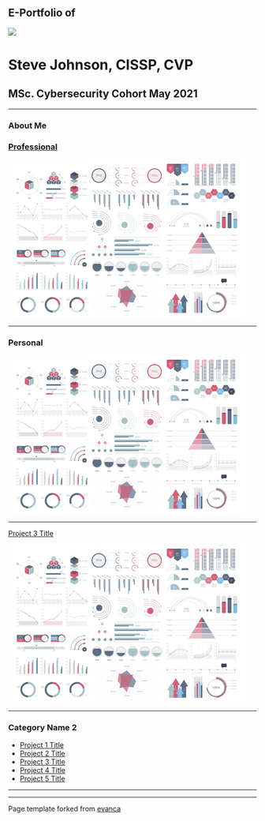 ## E-Portfolio of   

![](https://user-images.githubusercontent.com/36738165/119046119-505f9980-b98a-11eb-9e40-7e4173db03f3.png)

# Steve Johnson, CISSP, CVP       

## MSc. Cybersecurity Cohort May 2021

---

### About Me

### [Professional](https://github.com/crypto61/eportfolio/master/professional.md)

![](images/dummy_thumbnail.jpg?raw=true)

---

### Personal

![](images/dummy_thumbnail.jpg?raw=true)

---

[Project 3 Title](http://example.com/)  

![](images/dummy_thumbnail.jpg?raw=true)

---

### Category Name 2

*   [Project 1 Title](http://example.com/)
*   [Project 2 Title](http://example.com/)
*   [Project 3 Title](http://example.com/)
*   [Project 4 Title](http://example.com/)
*   [Project 5 Title](http://example.com/)

---

---

Page template forked from [evanca](https://github.com/evanca/quick-portfolio)
